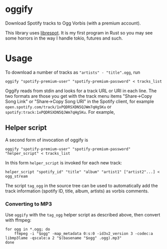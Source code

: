 # oggify
Download Spotify tracks to Ogg Vorbis (with a premium account).

This library uses [librespot](https://github.com/librespot-org/librespot). It is my first program in Rust so you may see some horrors in the way I handle tokio, futures and such.

# Usage
To download a number of tracks as `"artists" - "title".ogg`, run
```
oggify "spotify-premium-user" "spotify-premium-password" < tracks_list
```
Oggify reads from stdin and looks for a track URL or URI in each line. The two formats are those you get with the track menu items "Share->Copy Song Link" or "Share->Copy Song URI" in the Spotify client, for example `open.spotify.com/track/1xPQDRSXDN5QJWm7qHg5Ku` or `spotify:track:1xPQDRSXDN5QJWm7qHg5Ku`. For example,

## Helper script
A second form of invocation of oggify is
```
oggify "spotify-premium-user" "spotify-premium-password" "helper_script" < tracks_list
```
In this form `helper_script` is invoked for each new track:
```
helper_script "spotify_id" "title" "album" "artist1" ["artist2"...] < ogg_stream
```
The script `tag_ogg` in the source tree can be used to automatically add the track information (spotify ID, title, album, artists) as vorbis comments.

### Converting to MP3
Use `oggify` with the `tag_ogg` helper script as described above, then convert with ffmpeg:
```
for ogg in *.ogg; do
	ffmpeg -i "$ogg" -map_metadata 0:s:0 -id3v2_version 3 -codec:a libmp3lame -qscale:a 2 "$(basename "$ogg" .ogg).mp3"
done
```
